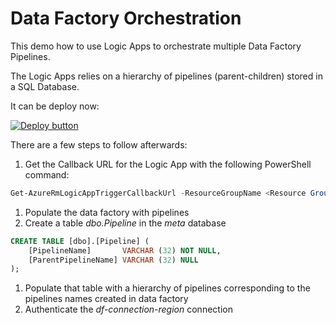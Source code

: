 # Data Factory Orchestration

This demo how to use Logic Apps to orchestrate multiple Data Factory Pipelines.

The Logic Apps relies on a hierarchy of pipelines (parent-children) stored in a SQL Database.

It can be deploy now:

[![Deploy button](http://azuredeploy.net/deploybutton.png)](https://portal.azure.com/#create/Microsoft.Template/uri/https:%2F%2Fraw.githubusercontent.com%2Fvplauzon%2Flogic-apps%2Fmaster%2Fdata-factory-orchestration%2FDeployment%2Fdeploy.json)

There are a few steps to follow afterwards:

1. Get the Callback URL for the Logic App with the following PowerShell command:
```PowerShell
Get-AzureRmLogicAppTriggerCallbackUrl -ResourceGroupName <Resource Group Name> -Name pipeline -TriggerName manual
```
1. Populate the data factory with pipelines
1. Create a table *dbo.Pipeline* in the *meta* database
```sql
CREATE TABLE [dbo].[Pipeline] (
    [PipelineName]       VARCHAR (32) NOT NULL,
    [ParentPipelineName] VARCHAR (32) NULL
);
```
1. Populate that table with a hierarchy of pipelines corresponding to the pipelines names created in data factory
1. Authenticate the *df-connection-region* connection